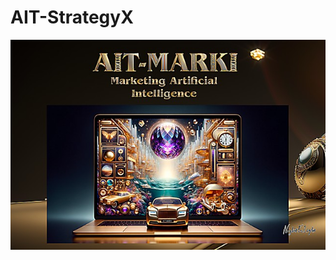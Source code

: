# AIT-StrategyX


![AIT-StrategyX](https://github.com/aitrailblazer/AIT-MARKI/blob/main/images/AIT-MARKI-UI_01.jpg?raw=true)